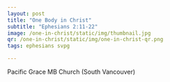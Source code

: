 ```yaml
---
layout: post
title: "One Body in Christ"
subtitle: "Ephesians 2:11-22"
image: /one-in-christ/static/img/thumbnail.jpg
qr: /one-in-christ/static/img/one-in-christ-qr.png
tags: ephesians svpg

---
```

Pacific Grace MB Church (South Vancouver)
